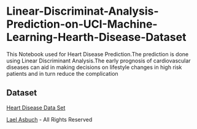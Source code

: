 # Linear-Discriminat-Analysis-Prediction-on-UCI-Machine-Learning-Hearth-Disease-Dataset
This Notebook used for Heart Disease Prediction.The prediction is done using Linear Discriminant Analysis.The early prognosis of cardiovascular diseases can aid in making decisions on lifestyle changes in high risk patients and in turn reduce the complication

## Dataset
[Heart Disease Data Set](https://archive.ics.uci.edu/ml/datasets/heart+disease)

[Lael Asbuch](https://www.linkedin.com/in/laelasbuch/) - All Rights Reserved
